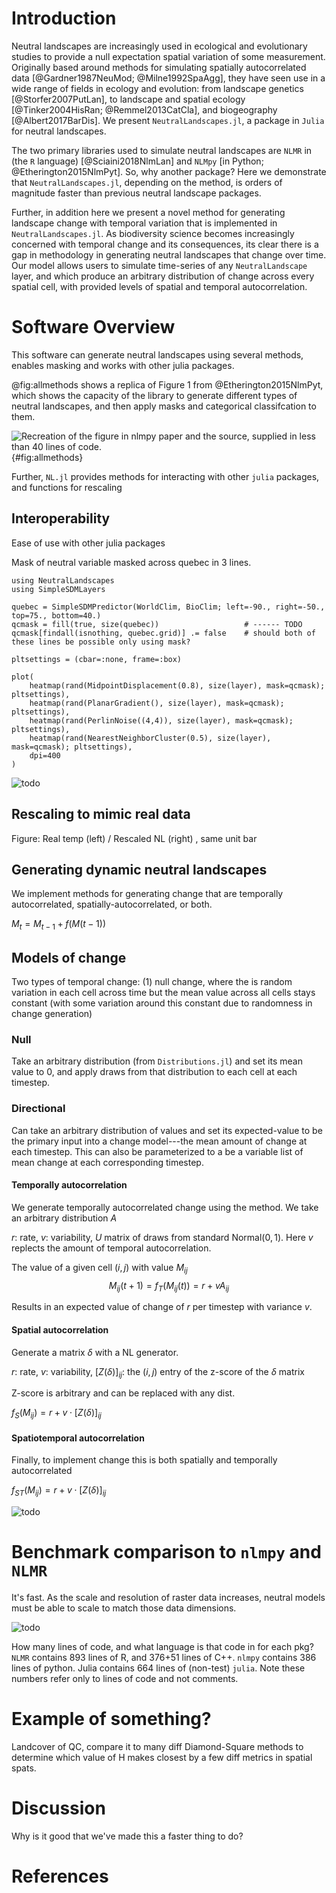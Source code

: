 # Introduction

Neutral landscapes are increasingly used in ecological and
evolutionary studies to provide a null expectation spatial variation
of some measurement. Originally based around methods for simulating
spatially autocorrelated data [@Gardner1987NeuMod; @Milne1992SpaAgg],
they have seen use in a wide range of fields in ecology and evolution:
from landscape genetics [@Storfer2007PutLan], to landscape and spatial
ecology [@Tinker2004HisRan; @Remmel2013CatCla], and biogeography
[@Albert2017BarDis]. We present `NeutralLandscapes.jl`, a package in
`Julia` for neutral landscapes.  

The two primary libraries used to simulate neutral landscapes are
`NLMR` in (the `R` language) [@Sciaini2018NlmLan] and `NLMpy` [in
Python; @Etherington2015NlmPyt]. So, why another package?  Here we
demonstrate that `NeutralLandscapes.jl`, depending on the method, is
orders of magnitude faster than previous neutral landscape packages.

Further, in addition here we present a novel method for generating
landscape change with temporal variation that is implemented in
`NeutralLandscapes.jl`. As biodiversity science becomes increasingly
concerned with temporal change and its consequences, its clear there
is a gap in methodology in generating neutral landscapes that change
over time.   Our model allows users to simulate time-series of any
`NeutralLandscape` layer, and which produce an arbitrary distribution
of change across every spatial cell, with provided levels of spatial
and temporal autocorrelation.

# Software Overview

This software can generate neutral landscapes using several methods,
enables masking and works with other julia packages.

@fig:allmethods shows a replica of Figure 1 from
@Etherington2015NlmPyt, which shows the capacity of the library to
generate different types of neutral landscapes, and then apply masks
and categorical classifcation to them.

![Recreation of the figure in `nlmpy` paper and the source, supplied in less than 40 lines of code.](./figures/figure1.png){#fig:allmethods}


Further, `NL.jl` provides methods for interacting with other `julia`
packages, and functions for rescaling

## Interoperability

Ease of use with other julia packages

Mask of neutral variable masked across quebec in 3 lines.

```
using NeutralLandscapes
using SimpleSDMLayers

quebec = SimpleSDMPredictor(WorldClim, BioClim; left=-90., right=-50., top=75., bottom=40.)
qcmask = fill(true, size(quebec))                   # ------ TODO
qcmask[findall(isnothing, quebec.grid)] .= false    # should both of these lines be possible only using mask?

pltsettings = (cbar=:none, frame=:box)

plot(
    heatmap(rand(MidpointDisplacement(0.8), size(layer), mask=qcmask); pltsettings),
    heatmap(rand(PlanarGradient(), size(layer), mask=qcmask); pltsettings),
    heatmap(rand(PerlinNoise((4,4)), size(layer), mask=qcmask); pltsettings),
    heatmap(rand(NearestNeighborCluster(0.5), size(layer), mask=qcmask); pltsettings),
    dpi=400
)
```

![todo](./figures/interoperable.png)

## Rescaling to mimic real data


Figure: Real temp (left) / Rescaled NL (right) , same unit bar

## Generating dynamic neutral landscapes

We implement methods for generating change that are temporally
autocorrelated, spatially-autocorrelated, or both.

$M_t = M_{t-1} + f(M(t-1))$

## Models of change

Two types of temporal change: (1) null change, where the is random
variation in each cell across time but the mean value across all cells
stays constant (with some variation around this constant due to
randomness in change generation)

### Null

Take an arbitrary distribution (from `Distributions.jl`) and set its
mean value to 0, and apply draws from that distribution to each cell
at each timestep.

### Directional

Can take an arbitrary distribution of values and set its expected-value
to be the primary input into a change model---the mean amount of change
at each timestep. This can also be parameterized to a be a variable list of
mean change at each corresponding timestep.

#### Temporally autocorrelation

We generate temporally autocorrelated change using the method. We take
an arbitrary distribution $A$

$r$: rate, $v$: variability, $U$ matrix of draws from standard $\text{Normal}(0,1)$.
Here $v$ replects the amount of temporal autocorrelation.

The value of a given cell $(i,j)$ with value $M_{ij}$
$$M_{ij}(t+1) = f_{T}(M_{ij}(t)) = r + vA_{ij}$$

Results in an expected value of change of $r$ per timestep with variance $v$.

#### Spatial autocorrelation

Generate a matrix $\delta$ with a NL generator.

$r$: rate, $v$: variability, $[Z(\delta)]_{ij}$: the $(i,j)$ entry of the z-score of the $\delta$ matrix

Z-score is arbitrary and can be replaced with any dist.

$f_{S}(M_{ij}) = r + v \cdot [Z(\delta)]_{ij}$

#### Spatiotemporal autocorrelation

Finally, to implement change this is both spatially and temporally autocorrelated

$f_{ST}(M_{ij}) = r + v \cdot [Z(\delta)]_{ij}$

![todo](./figures/temporal.png)

# Benchmark comparison to `nlmpy` and `NLMR`

It's fast. As the scale and resolution of raster data increases,
neutral models must be able to scale to match those data dimensions.

![todo](./figures/benchmark.png)


How many lines of code, and what language is that code in for each
pkg? `NLMR` contains 893 lines of R, and 376+51 lines of C++. `nlmpy`
contains 386 lines of python. Julia contains 664 lines of (non-test)
`julia`. Note these numbers refer only to lines of code and not
comments.

# Example of something?

Landcover of QC, compare it to many diff Diamond-Square methods to determine
which  value of H makes closest by a few diff metrics in spatial spats.

# Discussion

Why is it good that we've made this a faster thing to do?


# References
